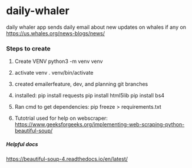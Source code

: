 # daily-whaler
daily whaler app sends daily email about new updates on whales if any on https://us.whales.org/news-blogs/news/

### Steps to create
1. Create VENV
python3 -m venv venv

2. activate venv
. venv/bin/activate                   

3. created emailerfeature, dev, and planning git branches

4. installed:
pip install requests
pip install html5lib
pip install bs4

5. Ran cmd to get dependencies:
pip freeze > requirements.txt

6. Tutotrial used for help on webscraper:
https://www.geeksforgeeks.org/implementing-web-scraping-python-beautiful-soup/

##### Helpful docs
https://beautiful-soup-4.readthedocs.io/en/latest/
